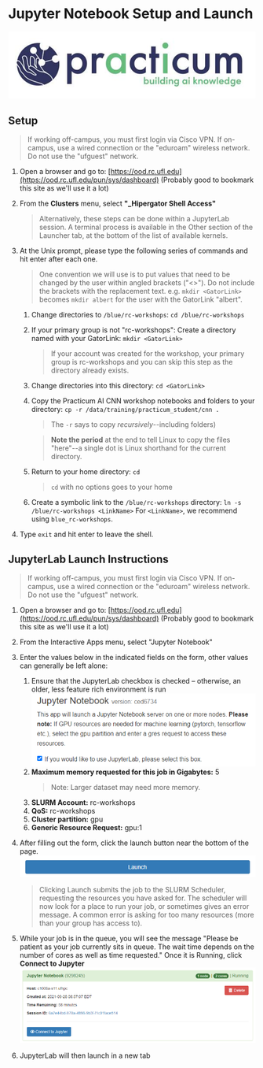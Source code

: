 # Jupyter Notebook Setup and Launch

[![Practicum AI Logo](images/PracticumAI_Logo.jpg)](https://practicumai.org)

## Setup

> If working off-campus, you must first login via Cisco VPN.  If on-campus, use a wired connection or the "eduroam" wireless network.  Do not use the "ufguest" network.

1. Open a browser and go to: [https://ood.rc.ufl.edu](https://ood.rc.ufl.edu/pun/sys/dashboard)
(Probably good to bookmark this site as we'll use it a lot)

1. From the **Clusters** menu, select **"_Hipergator Shell Access"** 
   > Alternatively, these steps can be done within a JupyterLab session. A terminal process is available in the Other section of the Launcher tab, at the bottom of the list of available kernels.

1. At the Unix prompt, please type the following series of commands and hit enter after each one.
   > One convention we will use is to put values that need to be changed by the user within angled brackets ("<>"). Do not include the brackets with the replacement text. e.g. `mkdir <GatorLink>` becomes `mkdir albert` for the user with the GatorLink "albert".

   1. Change directories to `/blue/rc-workshops`: `cd /blue/rc-workshops`
   1. If your primary group is not "rc-workshops": Create a directory named with your GatorLink: `mkdir <GatorLink>`
      > If your account was created for the workshop, your primary group is rc-workshops and you can skip this step as the directory already exists.
   1. Change directories into this directory: `cd <GatorLink>`
   1. Copy the Practicum AI CNN workshop notebooks and folders to your directory: `cp -r /data/training/practicum_student/cnn .`
      > The `-r` says to copy *recursively*--including folders)

      > **Note the period** at the end to tell Linux to copy the files "here"--a single dot is Linux shorthand for the current directory.
   1. Return to your home directory: `cd`
      > `cd` with no options goes to your home
   1. Create a symbolic link to the `/blue/rc-workshops` directory: `ln -s /blue/rc-workshops <LinkName>` For `<LinkName>`, we recommend using `blue_rc-workshops`.

1. Type `exit` and hit enter to leave the shell.

## JupyterLab Launch Instructions

> If working off-campus, you must first login via Cisco VPN.  If on-campus, use a wired connection or the "eduroam" wireless network.  Do not use the "ufguest" network.

1. Open a browser and go to: [https://ood.rc.ufl.edu](https://ood.rc.ufl.edu/pun/sys/dashboard)
(Probably good to bookmark this site as we'll use it a lot)

1. From the Interactive Apps menu, select "Jupyter Notebook"

1. Enter the values below in the indicated fields on the form, other values can generally be left alone:
   1. Ensure that the JupyterLab checkbox is checked – otherwise, an older, less feature rich environment is run
   ![Screenshot showing the JupyterLab checkbox](images/JupyterLab_checkbox.png)
   1. **Maximum memory requested for this job in Gigabytes:** 5
      > Note: Larger dataset may need more memory.
   1. **SLURM Account:** rc-workshops
   1. **QoS:** rc-workshops
   1. **Cluster partition:** gpu
   1. **Generic Resource Request:** gpu:1
1. After filling out the form, click the launch button near the bottom of the page.
![Screenshot of the Launch button](images/Launch_button.png)
   > Clicking Launch submits the job to the SLURM Scheduler, requesting the resources you have asked for. The scheduler will now look for a place to run your job, or sometimes gives an error message. A common error is asking for too many resources (more than your group has access to).
1. While your job is in the queue, you will see the message "Please be patient as your job currently sits in queue. The wait time depends on the number of cores as well as time requested."  Once it is Running, click **Connect to Jupyter**
![Screenshot of the Connection card, showing the connect to Jupyter button](images/Connection_card.png)

1. JupyterLab will then launch in a new tab

